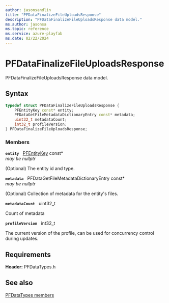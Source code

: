 ```yaml
---
author: jasonsandlin
title: "PFDataFinalizeFileUploadsResponse"
description: "PFDataFinalizeFileUploadsResponse data model."
ms.author: jasonsa
ms.topic: reference
ms.service: azure-playfab
ms.date: 02/22/2024
---
```


# PFDataFinalizeFileUploadsResponse  

PFDataFinalizeFileUploadsResponse data model.  

## Syntax  
  
```cpp
typedef struct PFDataFinalizeFileUploadsResponse {  
    PFEntityKey const* entity;  
    PFDataGetFileMetadataDictionaryEntry const* metadata;  
    uint32_t metadataCount;  
    int32_t profileVersion;  
} PFDataFinalizeFileUploadsResponse;  
```
  
### Members  
  
**`entity`** &nbsp; [PFEntityKey](../../pftypes/structs/pfentitykey-c.md) const*  
*may be nullptr*  
  
(Optional) The entity id and type.
  
**`metadata`** &nbsp; PFDataGetFileMetadataDictionaryEntry const*  
*may be nullptr*  
  
(Optional) Collection of metadata for the entity's files.
  
**`metadataCount`** &nbsp; uint32_t  
  
Count of metadata
  
**`profileVersion`** &nbsp; int32_t  
  
The current version of the profile, can be used for concurrency control during updates.
  
  
## Requirements  
  
**Header:** PFDataTypes.h
  
## See also  
[PFDataTypes members](../pfdatatypes_members.md)  

  
  
